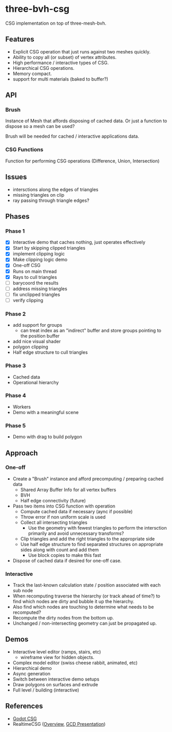 # three-bvh-csg

CSG implementation on top of three-mesh-bvh.

## Features
- Explicit CSG operation that just runs against two meshes quickly.
- Ability to copy all (or subset) of vertex attributes.
- High performance / interactive types of CSG.
- Hierarchical CSG operations.
- Memory compact.
- support for multi materials (baked to buffer?)

## API

### Brush

Instance of Mesh that affords disposing of cached data. Or just a function to dispose so a mesh can be used?

Brush will be needed for cached / interactive applications data.

### CSG Functions

Function for performing CSG operations (Difference, Union, Intersection)

## Issues

- intersctions along the edges of triangles
- missing triangles on clip
- ray passing through triangle edges?

## Phases
### Phase 1
- [x] Interactive demo that caches nothing, just operates effectively
- [x] Start by skipping clipped triangles
- [x] implement clipping logic
- [x] Make clipping logic demo
- [x] One-off CSG
- [x] Runs on main thread
- [x] Rays to cull triangles
- [ ] barycoord the results
- [ ] address missing triangles
- [ ] fix unclipped triangles
- [ ] verify clipping

### Phase 2
- add support for groups
  - can treat index as an "indirect" buffer and store groups pointing to the position buffer
- add nice visual shader
- polygon clipping
- Half edge structure to cull triangles

### Phase 3
- Cached data
- Operational hierarchy

### Phase 4
- Workers
- Demo with a meaningful scene

### Phase 5
- Demo with drag to build polygon

## Approach

### One-off
- Create a "Brush" instance and afford precomputing / preparing cached data
  - Shared Array Buffer Info for all vertex buffers
  - BVH
  - Half edge connectivity (future)
- Pass two items into CSG function with operation
  - Compute cached data if necessary (aync if possible)
  - Throw error if non uniform scale is used
  - Collect all intersecting triangles
    - Use the geometry with fewest triangles to perform the intersction primarily and avoid unnecessary transforms?
  - Clip triangles and add the right triangles to the appropriate side
  - Use half edge structure to find separated structures on appropriate sides along with count and add them
    - Use block copies to make this fast
- Dispose of cached data if desired for one-off case.

### Interactive
- Track the last-known calculation state / position associated with each sub node
- When recomputing traverse the hierarchy (or track ahead of time?) to find which nodes are dirty and bubble it up the hierarchy.
- Also find which nodes are touching to determine what needs to be recomputed?
- Recompute the dirty nodes from the bottom up.
- Unchanged / non-intersecting geometry can just be propagated up.

## Demos
- Interactive level editor (ramps, stairs, etc)
  - wireframe view for hidden objects.
- Complex model editor (swiss cheese rabbit, animated, etc)
- Hierarchical demo
- Async generation
- Switch between interactive demo setups
- Draw polygons on surfaces and extrude
- Full level / building (interactive)

## References
- [Godot CSG](https://github.com/godotengine/godot/blob/master/modules/csg/csg.cpp)
- RealtimeCSG ([Overview](https://www.youtube.com/watch?v=uqaiUMuGlRc), [GCD Presentation](https://www.youtube.com/watch?v=Iqmg4gblreo))
